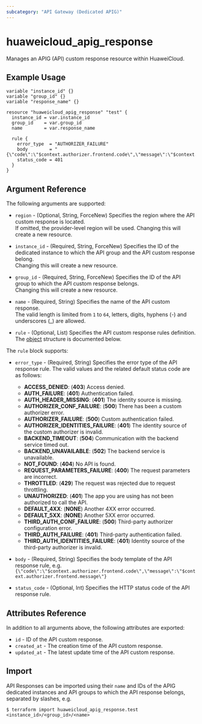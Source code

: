 ```yaml
---
subcategory: "API Gateway (Dedicated APIG)"
---
```


# huaweicloud_apig_response

Manages an APIG (API) custom response resource within HuaweiCloud.

## Example Usage

```hcl
variable "instance_id" {}
variable "group_id" {}
variable "response_name" {}

resource "huaweicloud_apig_response" "test" {
  instance_id = var.instance_id
  group_id    = var.group_id
  name        = var.response_name

  rule {
    error_type  = "AUTHORIZER_FAILURE"
    body        = "{\"code\":\"$context.authorizer.frontend.code\",\"message\":\"$context.authorizer.frontend.message\"}"
    status_code = 401
  }
}
```

## Argument Reference

The following arguments are supported:

* `region` - (Optional, String, ForceNew) Specifies the region where the API custom response is located.  
  If omitted, the provider-level region will be used. Changing this will create a new resource.

* `instance_id` - (Required, String, ForceNew) Specifies the ID of the dedicated instance to which the API group and the
  API custom response belong.  
  Changing this will create a new resource.

* `group_id` - (Required, String, ForceNew) Specifies the ID of the API group to which the API custom response
  belongs.  
  Changing this will create a new resource.

* `name` - (Required, String) Specifies the name of the API custom response.  
  The valid length is limited from `1` to `64`, letters, digits, hyphens (-) and underscores (_) are allowed.

* `rule` - (Optional, List) Specifies the API custom response rules definition.  
  The [object](#custom_response_rule) structure is documented below.

<a name="custom_response_rule"></a>
The `rule` block supports:

* `error_type` - (Required, String) Specifies the error type of the API response rule.
  The valid values and the related default status code are as follows:
  + **ACCESS_DENIED**: (**403**) Access denied.
  + **AUTH_FAILURE**: (**401**) Authentication failed.
  + **AUTH_HEADER_MISSING**: (**401**) The identity source is missing.
  + **AUTHORIZER_CONF_FAILURE**: (**500**) There has been a custom authorizer error.
  + **AUTHORIZER_FAILURE**: (**500**) Custom authentication failed.
  + **AUTHORIZER_IDENTITIES_FAILURE**: (**401**) The identity source of the custom authorizer is invalid.
  + **BACKEND_TIMEOUT**: (**504**) Communication with the backend service timed out.
  + **BACKEND_UNAVAILABLE**: (**502**) The backend service is unavailable.
  + **NOT_FOUND**: (**404**) No API is found.
  + **REQUEST_PARAMETERS_FAILURE**: (**400**) The request parameters are incorrect.
  + **THROTTLED**: (**429**) The request was rejected due to request throttling.
  + **UNAUTHORIZED**: (**401**) The app you are using has not been authorized to call the API.
  + **DEFAULT_4XX**: (**NONE**) Another 4XX error occurred.
  + **DEFAULT_5XX**: (**NONE**) Another 5XX error occurred.
  + **THIRD_AUTH_CONF_FAILURE**: (**500**) Third-party authorizer configuration error.
  + **THIRD_AUTH_FAILURE**: (**401**) Third-party authentication failed.
  + **THIRD_AUTH_IDENTITIES_FAILURE**: (**401**) Identity source of the third-party authorizer is invalid.

* `body` - (Required, String) Specifies the body template of the API response rule, e.g.
  `{\"code\":\"$context.authorizer.frontend.code\",\"message\":\"$context.authorizer.frontend.message\"}`

* `status_code` - (Optional, Int) Specifies the HTTP status code of the API response rule.

## Attributes Reference

In addition to all arguments above, the following attributes are exported:

* `id` - ID of the API custom response.
* `created_at` - The creation time of the API custom response.
* `updated_at` - The latest update time of the API custom response.

## Import

API Responses can be imported using their `name` and IDs of the APIG dedicated instances and API groups to which the API
response belongs, separated by slashes, e.g.

```shell
$ terraform import huaweicloud_apig_response.test <instance_id>/<group_id>/<name>
```
